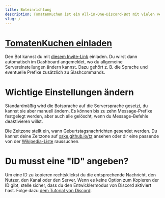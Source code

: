 ```yaml
---
title: Boteinrichtung
description: TomatenKuchen ist ein All-in-One-Discord-Bot mit vielen verschiedenen Funktionen. Diese Seite hilft bei der generellen Einrichtung des Bots.
slug: /
---
```


# [TomatenKuchen einladen](https://tomatenkuchen.eu/invite)

Den Bot kannst du mit [diesem Invite-Link](https://tomatenkuchen.eu/invite) einladen. Du wirst dann automatisch im Dashboard angemeldet, wo du allgemeine Servereinstellungen ändern kannst. Dazu gehört z. B. die Sprache und eventuelle Prefixe zusätzlich zu Slashcommands.

# Wichtige Einstellungen ändern

Standardmäßig wird die Botsprache auf die Serversprache gesetzt, du kannst sie aber manuell ändern. Es können bis zu zehn Message-Prefixe festgelegt werden, aber auch alle gelöscht, wenn du Message-Befehle deaktivieren willst.

Die Zeitzone stellt ein, wann Geburtstagsnachrichten gesendet werden. Du kannst deine Zeitzone auf [xske.github.io/tz](https://xske.github.io/tz/) ansehen oder dir eine passende von der [Wikipedia-Liste](https://en.wikipedia.org/wiki/List_of_tz_database_time_zones) raussuchen.

# Du musst eine "ID" angeben?

Um eine ID zu kopieren rechtsklickst du die entsprechende Nachricht, den Nutzer, den Kanal oder den Server. Wenn es keine Option zum Kopieren der ID gibt, stelle sicher, dass du den Entwicklermodus von Discord aktiviert hast. Folge dazu [dem Tutorial von Discord](https://support.discord.com/hc/en-us/articles/206346498-Where-can-I-find-my-User-Server-Message-ID-).
